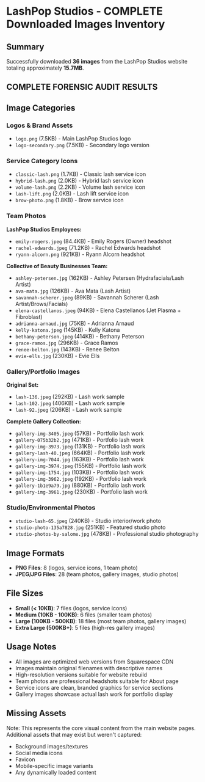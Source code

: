 # LashPop Studios - COMPLETE Downloaded Images Inventory

## Summary
Successfully downloaded **36 images** from the LashPop Studios website totaling approximately **15.7MB**.

## COMPLETE FORENSIC AUDIT RESULTS

## Image Categories

### Logos & Brand Assets
- `logo.png` (7.5KB) - Main LashPop Studios logo
- `logo-secondary.png` (7.5KB) - Secondary logo version

### Service Category Icons
- `classic-lash.png` (1.7KB) - Classic lash service icon
- `hybrid-lash.png` (2.0KB) - Hybrid lash service icon  
- `volume-lash.png` (2.2KB) - Volume lash service icon
- `lash-lift.png` (2.0KB) - Lash lift service icon
- `brow-photo.png` (1.8KB) - Brow service icon

### Team Photos
**LashPop Studios Employees:**
- `emily-rogers.jpeg` (84.4KB) - Emily Rogers (Owner) headshot
- `rachel-edwards.jpeg` (71.2KB) - Rachel Edwards headshot
- `ryann-alcorn.png` (921KB) - Ryann Alcorn headshot

**Collective of Beauty Businesses Team:**
- `ashley-petersen.jpg` (162KB) - Ashley Petersen (Hydrafacials/Lash Artist)
- `ava-mata.jpg` (126KB) - Ava Mata (Lash Artist)
- `savannah-scherer.jpeg` (89KB) - Savannah Scherer (Lash Artist/Brows/Facials)  
- `elena-castellanos.jpeg` (94KB) - Elena Castellanos (Jet Plasma + Fibroblast)
- `adrianna-arnaud.jpg` (75KB) - Adrianna Arnaud
- `kelly-katona.jpeg` (145KB) - Kelly Katona
- `bethany-peterson.jpeg` (414KB) - Bethany Peterson
- `grace-ramos.jpg` (296KB) - Grace Ramos
- `renee-belton.jpg` (143KB) - Renee Belton
- `evie-ells.jpg` (230KB) - Evie Ells

### Gallery/Portfolio Images
**Original Set:**
- `lash-136.jpeg` (292KB) - Lash work sample
- `lash-102.jpeg` (406KB) - Lash work sample  
- `lash-92.jpeg` (206KB) - Lash work sample

**Complete Gallery Collection:**
- `gallery-img-3405.jpeg` (57KB) - Portfolio lash work
- `gallery-075b32b2.jpg` (471KB) - Portfolio lash work
- `gallery-img-3973.jpeg` (131KB) - Portfolio lash work
- `gallery-lash-40.jpeg` (664KB) - Portfolio lash work
- `gallery-img-7044.jpg` (163KB) - Portfolio lash work
- `gallery-img-3974.jpeg` (155KB) - Portfolio lash work
- `gallery-img-1754.jpg` (103KB) - Portfolio lash work
- `gallery-img-3962.jpeg` (192KB) - Portfolio lash work
- `gallery-1b1e9a79.jpg` (880KB) - Portfolio lash work
- `gallery-img-3961.jpeg` (230KB) - Portfolio lash work

### Studio/Environmental Photos
- `studio-lash-65.jpeg` (240KB) - Studio interior/work photo
- `studio-photo-135a7828.jpg` (251KB) - Featured studio photo
- `studio-photos-by-salome.jpg` (478KB) - Professional studio photography

## Image Formats
- **PNG Files**: 8 (logos, service icons, 1 team photo)
- **JPEG/JPG Files**: 28 (team photos, gallery images, studio photos)

## File Sizes
- **Small (< 10KB)**: 7 files (logos, service icons)
- **Medium (10KB - 100KB)**: 6 files (smaller team photos)
- **Large (100KB - 500KB)**: 18 files (most team photos, gallery images)
- **Extra Large (500KB+)**: 5 files (high-res gallery images)

## Usage Notes
- All images are optimized web versions from Squarespace CDN
- Images maintain original filenames with descriptive names
- High-resolution versions suitable for website rebuild
- Team photos are professional headshots suitable for About page
- Service icons are clean, branded graphics for service sections
- Gallery images showcase actual lash work for portfolio display

## Missing Assets
Note: This represents the core visual content from the main website pages. Additional assets that may exist but weren't captured:
- Background images/textures
- Social media icons
- Favicon
- Mobile-specific image variants
- Any dynamically loaded content